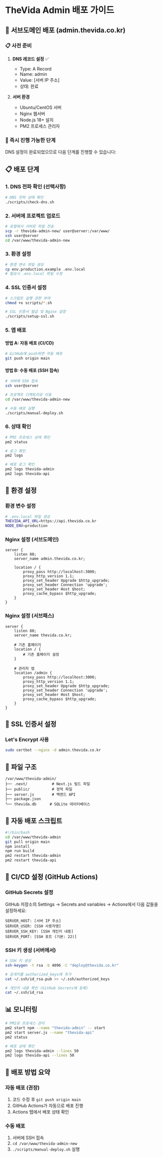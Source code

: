 # TheVida Admin 배포 가이드

## 🚀 서브도메인 배포 (admin.thevida.co.kr)

### 📋 사전 준비
1. **DNS 레코드 설정** ✅
   - Type: A Record
   - Name: admin
   - Value: [서버 IP 주소]
   - 상태: 완료

2. **서버 환경**
   - Ubuntu/CentOS 서버
   - Nginx 웹서버
   - Node.js 18+ 설치
   - PM2 프로세스 관리자

### 🚀 즉시 진행 가능한 단계
DNS 설정이 완료되었으므로 다음 단계를 진행할 수 있습니다:

## 📋 배포 단계

### 1. DNS 전파 확인 (선택사항)
```bash
# DNS 전파 상태 확인
./scripts/check-dns.sh
```

### 2. 서버에 프로젝트 업로드
```bash
# 로컬에서 서버로 파일 전송
scp -r thevida-admin-new/ user@server:/var/www/
ssh user@server
cd /var/www/thevida-admin-new
```

### 3. 환경 설정
```bash
# 환경 변수 파일 생성
cp env.production.example .env.local
# 필요시 .env.local 파일 수정
```

### 4. SSL 인증서 설정
```bash
# 스크립트 실행 권한 부여
chmod +x scripts/*.sh

# SSL 인증서 발급 및 Nginx 설정
./scripts/setup-ssl.sh
```

### 5. 앱 배포

#### 방법 A: 자동 배포 (CI/CD)
```bash
# GitHub에 push하면 자동 배포
git push origin main
```

#### 방법 B: 수동 배포 (SSH 접속)
```bash
# 서버에 SSH 접속
ssh user@server

# 프로젝트 디렉토리로 이동
cd /var/www/thevida-admin-new

# 수동 배포 실행
./scripts/manual-deploy.sh
```

### 6. 상태 확인
```bash
# PM2 프로세스 상태 확인
pm2 status

# 로그 확인
pm2 logs

# 배포 로그 확인
pm2 logs thevida-admin
pm2 logs thevida-api
```

## 🔧 환경 설정

### 환경 변수 설정
```bash
# .env.local 파일 생성
THEVIDA_API_URL=https://api.thevida.co.kr
NODE_ENV=production
```

### Nginx 설정 (서브도메인)
```nginx
server {
    listen 80;
    server_name admin.thevida.co.kr;
    
    location / {
        proxy_pass http://localhost:3000;
        proxy_http_version 1.1;
        proxy_set_header Upgrade $http_upgrade;
        proxy_set_header Connection 'upgrade';
        proxy_set_header Host $host;
        proxy_cache_bypass $http_upgrade;
    }
}
```

### Nginx 설정 (서브패스)
```nginx
server {
    listen 80;
    server_name thevida.co.kr;
    
    # 기존 홈페이지
    location / {
        # 기존 홈페이지 설정
    }
    
    # 관리자 앱
    location /admin {
        proxy_pass http://localhost:3000;
        proxy_http_version 1.1;
        proxy_set_header Upgrade $http_upgrade;
        proxy_set_header Connection 'upgrade';
        proxy_set_header Host $host;
        proxy_cache_bypass $http_upgrade;
    }
}
```

## 🔐 SSL 인증서 설정

### Let's Encrypt 사용
```bash
sudo certbot --nginx -d admin.thevida.co.kr
```

## 📁 파일 구조
```
/var/www/thevida-admin/
├── .next/           # Next.js 빌드 파일
├── public/          # 정적 파일
├── server.js        # 백엔드 API
├── package.json
└── thevida.db      # SQLite 데이터베이스
```

## 🔄 자동 배포 스크립트
```bash
#!/bin/bash
cd /var/www/thevida-admin
git pull origin main
npm install
npm run build
pm2 restart thevida-admin
pm2 restart thevida-api
```

## 🔧 CI/CD 설정 (GitHub Actions)

### GitHub Secrets 설정
GitHub 저장소의 Settings → Secrets and variables → Actions에서 다음 값들을 설정하세요:

```
SERVER_HOST: [서버 IP 주소]
SERVER_USER: [SSH 사용자명]
SERVER_SSH_KEY: [SSH 개인키 내용]
SERVER_PORT: [SSH 포트 (기본: 22)]
```

### SSH 키 생성 (서버에서)
```bash
# SSH 키 생성
ssh-keygen -t rsa -b 4096 -C "deploy@thevida.co.kr"

# 공개키를 authorized_keys에 추가
cat ~/.ssh/id_rsa.pub >> ~/.ssh/authorized_keys

# 개인키 내용 확인 (GitHub Secrets에 등록)
cat ~/.ssh/id_rsa
```

## 📊 모니터링
```bash
# PM2로 프로세스 관리
pm2 start npm --name "thevida-admin" -- start
pm2 start server.js --name "thevida-api"
pm2 status

# 배포 상태 확인
pm2 logs thevida-admin --lines 50
pm2 logs thevida-api --lines 50
```

## 🔄 배포 방법 요약

### 자동 배포 (권장)
1. 코드 수정 후 `git push origin main`
2. GitHub Actions가 자동으로 배포 진행
3. Actions 탭에서 배포 상태 확인

### 수동 배포
1. 서버에 SSH 접속
2. `cd /var/www/thevida-admin-new`
3. `./scripts/manual-deploy.sh` 실행
